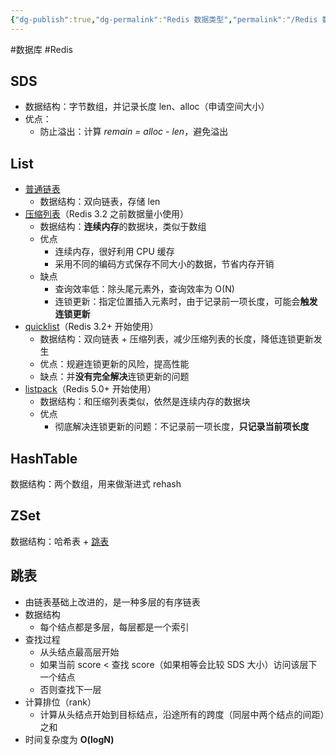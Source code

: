 ```yaml
---
{"dg-publish":true,"dg-permalink":"Redis 数据类型","permalink":"/Redis 数据类型/"}
---
```



#数据库 #Redis 

## SDS

- 数据结构：字节数组，并记录长度 len、alloc（申请空间大小）
- 优点：
	- 防止溢出：计算 *remain = alloc - len*，避免溢出

## List

- [普通链表](obsidian://open?vault=%E7%AC%94%E8%AE%B0&file=src%2Funarchived%2FRedis%20List%20%E9%93%BE%E8%A1%A8)
	- 数据结构：双向链表，存储 len
- [压缩列表](obsidian://open?vault=%E7%AC%94%E8%AE%B0&file=src%2Funarchived%2FRedis%20ziplist%20%E5%8E%8B%E7%BC%A9%E5%88%97%E8%A1%A8)（Redis 3.2 之前数据量小使用）
	- 数据结构：**连续内存**的数据块，类似于数组
	- 优点
		- 连续内存，很好利用 CPU 缓存
		- 采用不同的编码方式保存不同大小的数据，节省内存开销
	- 缺点
		- 查询效率低：除头尾元素外，查询效率为 O(N)
		- 连锁更新：指定位置插入元素时，由于记录前一项长度，可能会**触发连锁更新**
- [quicklist](obsidian://open?vault=%E7%AC%94%E8%AE%B0&file=src%2Funarchived%2FRedis%20quicklist)（Redis 3.2+ 开始使用）
	- 数据结构：双向链表 + 压缩列表，减少压缩列表的长度，降低连锁更新发生
	- 优点：规避连锁更新的风险，提高性能
	- 缺点：并**没有完全解决**连锁更新的问题
- [listpack](obsidian://open?vault=%E7%AC%94%E8%AE%B0&file=src%2Funarchived%2FRedis%20listpack)（Redis 5.0+ 开始使用）
	- 数据结构：和压缩列表类似，依然是连续内存的数据块
	- 优点
		- 彻底解决连锁更新的问题：不记录前一项长度，**只记录当前项长度**

## HashTable

数据结构：两个数组，用来做渐进式 rehash

## ZSet

数据结构：哈希表 + [跳表](obsidian://open?vault=%E7%AC%94%E8%AE%B0&file=src%2Funarchived%2FRedis%20skiplist%20%E8%B7%B3%E8%A1%A8)

## 跳表

- 由链表基础上改进的，是一种多层的有序链表
- 数据结构
	- 每个结点都是多层，每层都是一个索引
- 查找过程
	- 从头结点最高层开始
	- 如果当前 score < 查找 score（如果相等会比较 SDS 大小）访问该层下一个结点
	- 否则查找下一层
- 计算排位（rank）
	- 计算从头结点开始到目标结点，沿途所有的跨度（同层中两个结点的间距）之和
- 时间复杂度为 **O(logN)**
